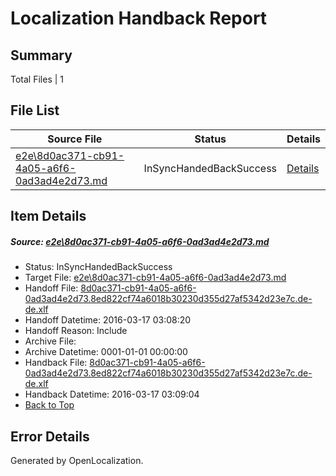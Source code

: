 # <a name='report-top'></a> Localization Handback Report

## Summary
 Total Files | 1

## File List
 Source File | Status | Details 
 ----------- | ------ | ------- 
 [e2e\8d0ac371-cb91-4a05-a6f6-0ad3ad4e2d73.md](https://github.com/OpenLocalizationTest/oltest/blob/15d85ce63080190d5dad9983bdbfbf1c99f9732a/e2e/8d0ac371-cb91-4a05-a6f6-0ad3ad4e2d73.md) | InSyncHandedBackSuccess | [Details](#72b8c0bc3883a38f524c96e50ff07989671dc45d2)

## Item Details
##### <a name='72b8c0bc3883a38f524c96e50ff07989671dc45d2'></a> Source: [e2e\8d0ac371-cb91-4a05-a6f6-0ad3ad4e2d73.md](https://github.com/OpenLocalizationTest/oltest/blob/15d85ce63080190d5dad9983bdbfbf1c99f9732a/e2e/8d0ac371-cb91-4a05-a6f6-0ad3ad4e2d73.md)
* Status: InSyncHandedBackSuccess
* Target File: [e2e\8d0ac371-cb91-4a05-a6f6-0ad3ad4e2d73.md](https://github.com/OpenLocalizationTestOrg/oltest.de-de/blob/dcc5f9e3b73a98674f3615532aa72b009971d506/e2e/8d0ac371-cb91-4a05-a6f6-0ad3ad4e2d73.md)
* Handoff File: [8d0ac371-cb91-4a05-a6f6-0ad3ad4e2d73.8ed822cf74a6018b30230d355d27af5342d23e7c.de-de.xlf](https://github.com/OpenLocalizationTestOrg/olhandoff/blob/cc1918597d4707c4f49a5697111f4f2ae933bb59/ol-handoff/OpenLocalizationTestOrg/oltest.de-de/xinjiang/ht/8d0ac371-cb91-4a05-a6f6-0ad3ad4e2d73.8ed822cf74a6018b30230d355d27af5342d23e7c.de-de.xlf)
* Handoff Datetime: 2016-03-17 03:08:20
* Handoff Reason: Include
* Archive File: 
* Archive Datetime: 0001-01-01 00:00:00
* Handback File: [8d0ac371-cb91-4a05-a6f6-0ad3ad4e2d73.8ed822cf74a6018b30230d355d27af5342d23e7c.de-de.xlf](https://github.com/OpenLocalizationTestOrg/olhandback/blob/09f567713055f056ce743509affb84ecb64d0eeb/ol-handback/OpenLocalizationTestOrg/oltest.de-de/xinjiang/ht/8d0ac371-cb91-4a05-a6f6-0ad3ad4e2d73.8ed822cf74a6018b30230d355d27af5342d23e7c.de-de.xlf)
* Handback Datetime: 2016-03-17 03:09:04
* [Back to Top](#report-top)


## Error Details

Generated by OpenLocalization.
